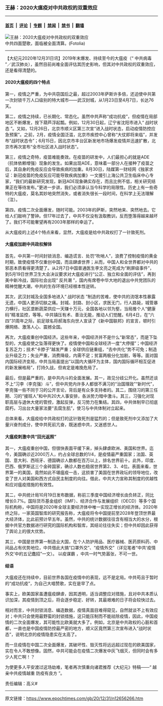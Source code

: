 ### 王赫：2020大瘟疫对中共政权的双重效应

---

#### [首页](../../../..?n12656266) &nbsp;|&nbsp; [评论](../../../../../epoch-comment?n12656266) &nbsp;|&nbsp; [专题](../../../../../epoch-special?n12656266) &nbsp;|&nbsp; [禁闻](../../../../../epoch-news?n12656266) &nbsp;|&nbsp; [禁书](../../../../../books?n12656266) &nbsp;|&nbsp; [翻墙](https://github.com/gfw-breaker/nogfw/blob/master/README.md?n12656266)


<div><img alt="王赫：2020大瘟疫对中共政权的双重效应" class="attachment-djy_600_400 size-djy_600_400 wp-post-image" src="https://i.epochtimes.com/assets/uploads/2020/04/MORAL_AND_HEAVEN-600x400.jpg"/>
<div class="caption">
 中共四面楚歌，面临被全面清算。(Fotolia)
</div></div><hr/><div class="post_content" id="artbody" itemprop="articleBody">
 <!-- article content begin -->
 <p>
  【大纪元2020年12月31日讯】2019年末爆发、持续至今的大瘟疫（“
  <ok href="https://www.epochtimes.com/gb/tag/%E4%B8%AD%E5%85%B1%E7%97%85%E6%AF%92.html">
   中共病毒
  </ok>
  ”／武汉肺炎），虽然目前尚难全面评估其历史影响，但其对中共政权的双重效应，还是看得清楚的。
 </p>
 <h4>
  2020大瘟疫的四个特点
 </h4>
 <p>
  第一，疫情之严重，为中共窃国后之最，超过2003年萨斯许多倍，还迫使中共第一次封锁千万人口级别的特大城市——武汉封城，从1月23日至4月7日，长达76天。
 </p>
 <p>
  第二，疫情之持续，已长期化、常态化。虽然中共声称“成功抗疫”，但疫情在局部地区不断爆发，按下葫芦浮起瓢。例如，12月30日起，辽宁省沈阳市进入“
  <ok href="https://www.epochtimes.com/gb/tag/%E6%88%98%E6%97%B6%E7%8A%B6%E6%80%81.html">
   战时状态
  </ok>
  ”。又如，12月26日，北京市顺义区第三次宣“进入战时状态，启动疫情防控应急预案”。之前，2月，疫情全国泛滥，北京市疾控中心曾称“大仗即将来临”，并发布“战时状态令”；6月15日，因北京市丰台区新发地市场爆发疫情并迅速扩散，北京市再次宣布“全市社区进入战时状态”。
 </p>
 <p>
  第三，疫情之奇特，疫苗难能奏效。在疫苗的研发中，人们最担心的就是ADE（抗体依赖增强）现象的发生。如果出现ADE，意味着一部分人在接种了疫苗之后，其自身的免疫反应会导致疾病的加重。8月30日，陆媒第一财经网《独家求证：新冠疫苗的免疫反应可能导致疾病加重》一文援引上海公共卫生临床中心专家，“我们的最新研究发现，新冠ADE现象确实存在，而且比例不低，相关研究结果正在等待发布。”更进一步讲，我们必须承认当今科学的局限性。历史上有一些奇特的大瘟疫，莫名其妙地突然消失，或者消失很长一段时间，在科学上无法理解（注）。
 </p>
 <p>
  第四，疫情二次全面爆发，随时可能。2003年的萨斯，突然地来、突然地去。它给人们敲响了警钟。但17年过去了，中共不仅没有汲取教训，反而堕落得越来越坏了。我们不可能奢望再有2003年那样的幸运了。
 </p>
 <p>
  从大瘟疫的上述4个特点来看，显然，大瘟疫是给中共政权打了一针致死剂。
 </p>
 <h4>
  大瘟疫加剧中共政权解体
 </h4>
 <p>
  首先，中共第一时间封锁消息、编造谎言、处罚“吹哨人”，浪费了控制疫情的黄金时期，致使疫情不仅重创中国，而且肆虐世界；从而，中国人和全世界都对中共的邪恶本质看得更清楚了。从2月7日中国普通医生李文亮之死成为“刷屏级事件”，到5月19日世界卫生大会决议要求对大瘟疫进行“公正、独立和全面的评估”，再到美中新冷战，国际社会出现“
  <ok href="https://www.epochtimes.com/gb/tag/%E5%8F%8D%E5%85%B1%E6%BD%AE.html">
   反共潮
  </ok>
  ”，国内有席卷中华大地的退出中共党团队的精神觉醒大潮，中共的生存环境已经根本性逆转。
 </p>
 <p>
  其次，武汉封城及全国多地进入“
  <ok href="https://www.epochtimes.com/gb/tag/%E6%88%98%E6%97%B6%E7%8A%B6%E6%80%81.html">
   战时状态
  </ok>
  ”制造的苦难，使中共的流氓本性暴露无遗，中国人更添切肤之痛。封城、封路、封小区，求医无门，行人路毙，城管暴力横行，社区垄断蔬菜供应一天赚十万元，全国各地以邻为壑，当局推个人“健康码”精准监控，等等。中共镇压有术、善治无能，推动人们觉醒。6月4日，在“六四”31周年之际，前足球名将郝海东向世人宣读了《新中国联邦》的宣言，顿时引爆网络、激荡人心、震撼全国。
 </p>
 <p>
  再次，大瘟疫重创中国经济。这些年来，中国经济并不是什么“新常态”，而是下坠型的，大瘟疫使之坠落得更快了。疫情使中国和全球经济一度“大停摆”；中国经济复苏乏力；技术“卡脖子”越发严重；全球供应链重组，“去中共化”势不可免；制造业升级乏力；失业严重，消费降级，内需不足；贫富两极分化加剧，等等。面对国内国际经济变局，中共当局虽提出“以国内大循环为主体，国内国际循环相互促进的新发展格局”，打持久战，但肯定是难挽危局了。
 </p>
 <p>
  最后，但是最严重的，是中共内斗的全面发展。其一，政见分歧公开化。虽然还谈不上“习李（李克强）斗”，但中共党内许多人都很不满习的“治国理政”“新时代”，李克强一些不同于习的公开言论，背后是有众多支持者的。其二，围绕习的第三任期、习的“接班人”和中共20大人事安排，各派势力暗中激斗。其三，习强化对现职高层与退休大佬的管控，激起反弹，反习势力在集结。其四，中共体制早已彻底腐朽，习出台大量家法要“去腐生肌”，使习与中共体制对立起来。
 </p>
 <p>
  总体来看，大瘟疫给中共政权打的这针致死剂是猛烈的；但是致死剂中又添加了大量兴奋剂成分，使中共死前亢奋，既迷惑中共，又迷惑世人。
 </p>
 <h4>
  大瘟疫刺激中共“回光返照”
 </h4>
 <p>
  其一，大瘟疫重创中国，但很快表面平缓下来，掉头肆虐欧洲、美国和世界。迄今，美国确诊近2000万人，约占全球总数的1/4，是疫情最严重国家；法国、英国、意大利、西班牙、德国确诊人数都在百万以上，排名世界前十。此外，印度、巴西、俄罗斯这三个金砖国家，确诊人数也稳居世界第2、3、4位。表面来看，世界第一的美国，竟然如此不堪瘟疫一击，这损害了美国在世界政坛的领导地位，改变了世人对美国和西方式自民主制度的向往。借此，中共大力宣称其制度的优越性和应对瘟疫措施的有效性。
 </p>
 <p>
  其二，中共统计局10月19日发布数据，称前三季度中国经济增长由负转正，同比增长0.7%。国际货币基金组织（IMF）、经济合作与发展组织（OECD）等多个国际机构称，中国将是2020年全球主要经济体中唯一实现正增长的经济体。2020年终之际，一家英国智库的研究报告称，大瘟疫将令中国提前至2028年登顶世界最大经济体，比此前预计早五年。虽然，中共的统计数据往往含有相当大的水分，根据中共官方数据进行研究的国际机构和智库，其结论往往失实；但中共却因此获得了舆论上的很大优势。
 </p>
 <p>
  其三，中国是世界第一制造业大国，在个人防护用品、医疗器械、医药原料药、中间品占有优势地位，中共借此大搞“口罩外交”、“疫情外交”（详见笔者“中共‘疫情外交’中的五记蠢招”一文）。
  <ok href="https://www.epochtimes.com/gb/tag/%E4%BB%A5%E7%96%AB%E8%B0%8B%E9%9C%B8.html">
   以疫谋霸
  </ok>
  ，中共一时气势嚣张，不可一世。
 </p>
 <h4>
  结语
 </h4>
 <p>
  大瘟疫还在持续中，目前世界各国在疫情中的表现，远不是定局。中共苟且于暂时的“成功抗疫”，为自己大唱赞歌，实在是早了点。
 </p>
 <p>
  事实上，欧美国家虽遭瘟疫肆虐，因其透明，适当调整应对措施，且对中共本质认识加深，其疫情到顶之后，将会逐步稳定、好转，其最艰难的日子将会较快过去。
 </p>
 <p>
  相对而言，中共封锁消息、编造数据，疫情真面目难得窥见，自然就谈不上有效应对；中共只会使用最野蛮的封锁措施，这只能压制而不能祛除疫情，因此，中国疫情的二次全面爆发，其可能性比欧美就大多了。例如，北京是中共政权的心脏和首都，一直也是中国疫情防控最严密的地方，顺义区竟然第三次宣布进入“战时状态”，说明北京的疫情隐患实在太高了。
 </p>
 <p>
  而一旦疫情在中国二次全面爆发，其破坏性、毁灭性将远远超过现在的欧美国家，实在令人不敢想像。固然，中共可能会在疫情二次爆发中灰飞烟灭，但同时会有多少人死亡啊！？
 </p>
 <p>
  为使更多人平安渡过这场劫难，笔者再次慎重向诸君推荐《大纪元》特稿——“
  <ok href="https://www.epochtimes.com/gb/20/4/19/n12042989.htm">
   越亲中共疫情越重 防疫有良方
  </ok>
  ”。
 </p>
 <p>
  责任编辑：高义#
 </p>
 <!-- article content end -->
 <div id="below_article_ad">
 </div>
</div>


---

原文链接：https://www.epochtimes.com/gb/20/12/31/n12656266.htm